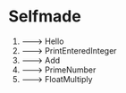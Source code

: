 # Selfmade

1. ---> Hello
2. ---> PrintEnteredInteger
3. ---> Add
4. ---> PrimeNumber
5. ---> FloatMultiply
